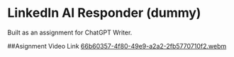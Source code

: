 # LinkedIn AI Responder (dummy)
 
 Built as an assignment for ChatGPT Writer.

 ##Asignment Video Link
[66b60357-4f80-49e9-a2a2-2fb5770710f2.webm](https://github.com/user-attachments/assets/6be2b807-b4c1-43f2-b618-79a3afb8637c)
